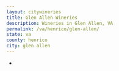 ```yaml
---
layout: citywineries
title: Glen Allen Wineries
description: Wineries in Glen Allen, VA
permalink: /va/henrico/glen-allen/
state: va
county: henrico
city: glen allen
---
```

-
